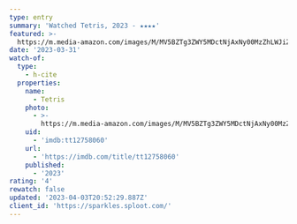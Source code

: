 ```yaml
---
type: entry
summary: 'Watched Tetris, 2023 - ★★★★'
featured: >-
  https://m.media-amazon.com/images/M/MV5BZTg3ZWY5MDctNjAxNy00MzZhLWJiZTEtNzI3MzJjNzdiNTkyXkEyXkFqcGdeQXVyMTUzMTg2ODkz._V1_SX300.jpg
date: '2023-03-31'
watch-of:
  type:
    - h-cite
  properties:
    name:
      - Tetris
    photo:
      - >-
        https://m.media-amazon.com/images/M/MV5BZTg3ZWY5MDctNjAxNy00MzZhLWJiZTEtNzI3MzJjNzdiNTkyXkEyXkFqcGdeQXVyMTUzMTg2ODkz._V1_SX300.jpg
    uid:
      - 'imdb:tt12758060'
    url:
      - 'https://imdb.com/title/tt12758060'
    published:
      - '2023'
rating: '4'
rewatch: false
updated: '2023-04-03T20:52:29.887Z'
client_id: 'https://sparkles.sploot.com/'
---
```


